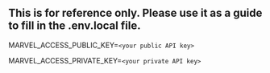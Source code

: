 ## This is for reference only. Please use it as a guide to fill in the .env.local file.

MARVEL_ACCESS_PUBLIC_KEY=`<your public API key>`

MARVEL_ACCESS_PRIVATE_KEY=`<your private API key>`

